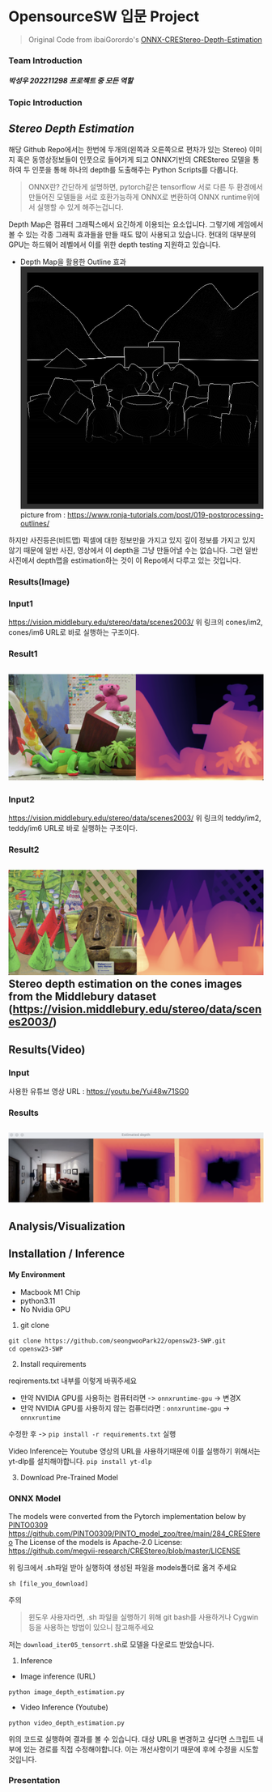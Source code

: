 # OpensourceSW 입문 Project
> Original Code from ibaiGorordo's [ONNX-CREStereo-Depth-Estimation](https://github.com/ibaiGorordo/ONNX-CREStereo-Depth-Estimation)
### Team Introduction
##### 박성우 202211298 프로젝트 중 모든 역할

### Topic Introduction
## *Stereo Depth Estimation*
해당 Github Repo에서는
한번에 두개의(왼쪽과 오른쪽으로 편차가 있는 Stereo) 이미지 혹은 동영상정보들이
인풋으로 들어가게 되고 ONNX기반의 CREStereo 모델을 통하여 두 인풋을 통해 하나의
depth를 도출해주는 Python Scripts를 다룹니다.

> ONNX란? 간단하게 설명하면, pytorch같은 tensorflow 서로 다른 두 환경에서 만들어진 모델들을
> 서로 호환가능하게 ONNX로 변환하여 ONNX runtime위에서 실행할 수 있게 해주는겁니다.

Depth Map은 컴퓨터 그래픽스에서 요긴하게 이용되는 요소입니다.
그렇기에 게임에서 볼 수 있는 각종 그래픽 효과들을 만들 때도 많이 사용되고 있습니다.
현대의 대부분의 GPU는 하드웨어 레벨에서 이를 위한 depth testing 지원하고 있습니다.

* Depth Map을 활용한 Outline 효과
![!depth_outline](./readme_img/depthoutlines.png)
picture from : https://www.ronja-tutorials.com/post/019-postprocessing-outlines/

하지만 사진등은(비트맵) 픽셀에 대한 정보만을 가지고 있지 깊이 정보를 가지고 있지 않기 때문에
일반 사진, 영상에서 이 depth을 그냥 만들어낼 수는 없습니다.
그런 일반 사진에서 depth맵을 estimation하는 것이 이 Repo에서 다루고 있는 것입니다.

### Results(Image)
### Input1
https://vision.middlebury.edu/stereo/data/scenes2003/
위 링크의 cones/im2, cones/im6
URL로 바로 실행하는 구조이다.
### Result1
![!result1](./readme_img/temp_result1.png)
---
### Input2
https://vision.middlebury.edu/stereo/data/scenes2003/
위 링크의 teddy/im2, teddy/im6
URL로 바로 실행하는 구조이다.
### Result2
![!result3](./readme_img/temp_result2.png)
Stereo depth estimation on the cones images from the Middlebury dataset (https://vision.middlebury.edu/stereo/data/scenes2003/)
---
## Results(Video)
### Input
사용한 유튜브 영상 URL : https://youtu.be/Yui48w71SG0
### Results
![!result3](./readme_img/vid_result1.png)
---
## Analysis/Visualization
## Installation / Inference
#### My Environment
* Macbook M1 Chip
* python3.11
* No Nvidia GPU

1. git clone
```
git clone https://github.com/seongwooPark22/opensw23-SWP.git
cd opensw23-SWP
```
2. Install requirements 

reqirements.txt 내부를 이렇게 바꿔주세요

* 만약 NVIDIA GPU를 사용하는 컴퓨터라면 -> `onnxruntime-gpu` -> 변경X
* 만약 NVIDIA GPU를 사용하지 않는 컴퓨터라면 : `onnxruntime-gpu` -> `onnxruntime`

수정한 후 -> `pip install -r requirements.txt` 실행

Video Inference는 Youtube 영상의 URL을 사용하기때문에
이를 실행하기 위해서는 yt-dlp를 설치해야합니다.
`pip install yt-dlp`

3. Download Pre-Trained Model
### ONNX Model

The models were converted from the Pytorch implementation below by [PINTO0309](https://github.com/PINTO0309)
https://github.com/PINTO0309/PINTO_model_zoo/tree/main/284_CREStereo
The License of the models is Apache-2.0 License: https://github.com/megvii-research/CREStereo/blob/master/LICENSE

위 링크에서 .sh파일 받아 실행하여 생성된 파일을 models폴더로 옮겨 주세요
```
sh [file_you_download]
```
주의
> 윈도우 사용자라면, .sh 파일을 실행하기 위해 git bash를 사용하거나
> Cygwin 등을 사용하는 방법이 있으니 참고해주세요

저는 `download_iter05_tensorrt.sh`로 모델을 다운로드 받았습니다.

1. Inference
* Image inference (URL)
```
python image_depth_estimation.py
```
* Video Inference (Youtube)
```
python video_depth_estimation.py
```
위의 코드로 실행하여 결과를 볼 수 있습니다.
대상 URL을 변경하고 싶다면 스크립트 내부에 있는 경로를 직접 수정해야합니다.
이는 개선사항이기 때문에 후에 수정을 시도할 것입니다.
### Presentation
